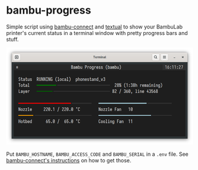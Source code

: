 # bambu-progress

Simple script using [bambu-connect](https://github.com/mattcar15/bambu-connect) and [textual](https://github.com/Textualize/textual) to show your BambuLab printer's current status in a terminal window with pretty progress bars and stuff.

![](screenshot.png)

Put `BAMBU_HOSTNAME`, `BAMBU_ACCESS_CODE` and `BAMBU_SERIAL` in a `.env` file. See [bambu-connect's instructions](https://github.com/mattcar15/bambu-connect?tab=readme-ov-file#setup) on how to get those.
